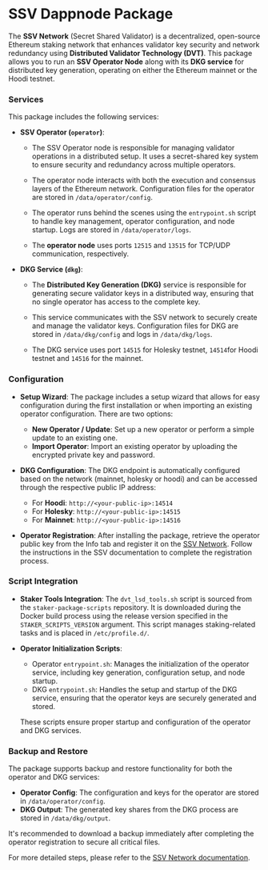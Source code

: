 # SSV Dappnode Package

The **SSV Network** (Secret Shared Validator) is a decentralized, open-source Ethereum staking network that enhances validator key security and network redundancy using **Distributed Validator Technology (DVT)**. This package allows you to run an **SSV Operator Node** along with its **DKG service** for distributed key generation, operating on either the Ethereum mainnet or the Hoodi testnet.

### Services

This package includes the following services:

- **SSV Operator (`operator`)**:

  - The SSV Operator node is responsible for managing validator operations in a distributed setup. It uses a secret-shared key system to ensure security and redundancy across multiple operators.

  - The operator node interacts with both the execution and consensus layers of the Ethereum network. Configuration files for the operator are stored in `/data/operator/config`.

  - The operator runs behind the scenes using the `entrypoint.sh` script to handle key management, operator configuration, and node startup. Logs are stored in `/data/operator/logs`.

  - The **operator node** uses ports `12515` and `13515` for TCP/UDP communication, respectively.

- **DKG Service (`dkg`)**:

  - The **Distributed Key Generation (DKG)** service is responsible for generating secure validator keys in a distributed way, ensuring that no single operator has access to the complete key.

  - This service communicates with the SSV network to securely create and manage the validator keys. Configuration files for DKG are stored in `/data/dkg/config` and logs in `/data/dkg/logs`.

  - The DKG service uses port `14515` for Holesky testnet, `14514`for Hoodi testnet and `14516` for the mainnet.

### Configuration

- **Setup Wizard**: The package includes a setup wizard that allows for easy configuration during the first installation or when importing an existing operator configuration. There are two options:

  - **New Operator / Update**: Set up a new operator or perform a simple update to an existing one.
  - **Import Operator**: Import an existing operator by uploading the encrypted private key and password.

- **DKG Configuration**: The DKG endpoint is automatically configured based on the network (mainnet, holesky or hoodi) and can be accessed through the respective public IP address:
  - For **Hoodi**: `http://<your-public-ip>:14514`
  - For **Holesky**: `http://<your-public-ip>:14515`
  - For **Mainnet**: `http://<your-public-ip>:14516`

- **Operator Registration**: After installing the package, retrieve the operator public key from the Info tab and register it on the [SSV Network](https://app.ssv.network/my-account/operator/edit-metadata). Follow the instructions in the SSV documentation to complete the registration process.

### Script Integration

- **Staker Tools Integration**: The `dvt_lsd_tools.sh` script is sourced from the `staker-package-scripts` repository. It is downloaded during the Docker build process using the release version specified in the `STAKER_SCRIPTS_VERSION` argument. This script manages staking-related tasks and is placed in `/etc/profile.d/`.

- **Operator Initialization Scripts**:

  - Operator `entrypoint.sh`: Manages the initialization of the operator service, including key generation, configuration setup, and node startup.
  - DKG `entrypoint.sh`: Handles the setup and startup of the DKG service, ensuring that the operator keys are securely generated and stored.

  These scripts ensure proper startup and configuration of the operator and DKG services.

### Backup and Restore

The package supports backup and restore functionality for both the operator and DKG services:

- **Operator Config**: The configuration and keys for the operator are stored in `/data/operator/config`.
- **DKG Output**: The generated key shares from the DKG process are stored in `/data/dkg/output`.

It's recommended to download a backup immediately after completing the operator registration to secure all critical files.

For more detailed steps, please refer to the [SSV Network documentation](https://docs.ssv.network/learn/introduction).
